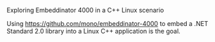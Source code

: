 Exploring Embeddinator 4000 in a C++ Linux scenario

Using https://github.com/mono/embeddinator-4000 to embed a .NET Standard 2.0 library into a Linux C++ application is the goal.
